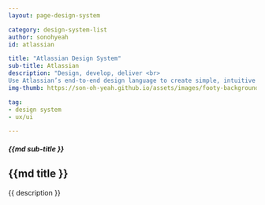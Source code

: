 ```yaml
---
layout: page-design-system

category: design-system-list
author: sonohyeah
id: atlassian

title: "Atlassian Design System"
sub-title: Atlassian
description: "Design, develop, deliver <br>
Use Atlassian’s end-to-end design language to create simple, intuitive and beautiful experiences."
img-thumb: https://son-oh-yeah.github.io/assets/images/footy-background.jpg

tag:
- design system
- ux/ui

---
```



<h5 class="card-subtitle mb-2 text-muted text-uppercase">{{md sub-title }}</h5>
<h2 class="card-title">{{md title }}</h2>

<!-- ![Picture 1](/assets/images/design-system/atlassian-homepage@2x.png) -->

{{ description }}
